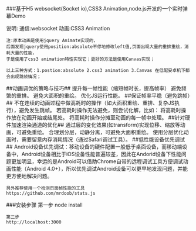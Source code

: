 ###基于H5 websocket(Socket io),CSS3 Animation,node.js开发的一个实时弹幕Demo

说明:
通信:websocket
动画:CSS3 Animation

	注:原本动画是使用jquery Animate实现的，
	后面发现jquery使用position:absolute不停地修改left值,页面出现大量的重排重绘，消耗大量的性能，
	于是使用了css3 animation特性实现它；更好的方法是使用Canvas实现；
	
	以上三种方式：1.postion:absolute 2.css3 animation 3.Canvas 在低配安卓机下都会出现跳帧情况；

##动画调优的策略与技巧##
	提升每一帧性能（缩短帧时长，提高帧率）
	避免频繁的重排。
	避免大面积的重绘。
	优化JS运行性能。
##保证帧率平稳（避免跳帧）##
	不在连续的动画过程中做高耗时的操作（如大面积重绘、重排、复杂JS执行），避免发生跳帧。
	若高耗时操作无法避免，则尝试化解，比如：
	将高耗时操作放在动画开始或结尾处。
	将高耗时操作分摊至动画的每一帧中处理。
##针对硬件加速渲染通道的优化##
	通过层的变化效果(如transform)实现位移、缩放等动画，可避免重绘。
	合理划分层，动静分离，可避免大面积重绘。
	使用分层优化动画时，需要留意内存消耗情况（通过Safari调试工具）。
##低性能设备优先调试##
	Android设备优先调试：移动设备的硬件配置一般低于桌面设备，而移动端设备中，Android设备相比于iOS设备性能普遍较差，因此在Andorid设备下性能问题更加明显，幸运的是Android可以借助Chrome自带的远程调试工具方便调试动画性能（Android 4.0+），所以优先调试Android设备可以更早地发现问题，并能更方便地解决问题。
	
	另外推荐使用一个检测页面帧性能的工具
	https://github.com/mrdoob/stats.js
	

###安装步骤
	第一步
	node install

	第二步
	http://localhost:3000

